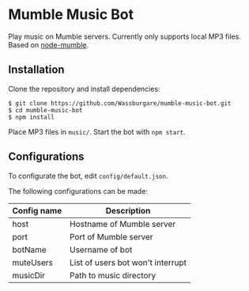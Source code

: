 # Mumble Music Bot

Play music on Mumble servers. Currently only supports local MP3 files. Based on [node-mumble](https://github.com/Rantanen/node-mumble).

## Installation

Clone the repository and install dependencies:  
```
$ git clone https://github.com/Wassburgare/mumble-music-bot.git
$ cd mumble-music-bot
$ npm install
```
Place MP3 files in `music/`. Start the bot with `npm start`.

## Configurations

To configurate the bot, edit `config/default.json`.  

The following configurations can be made:

| <center>Config name</center> | <center>Description</center> |
| --- | --- |
| host | Hostname of Mumble server |
| port | Port of Mumble server |
| botName | Username of bot |
| muteUsers | List of users bot won't interrupt | 
| musicDir | Path to music directory |
